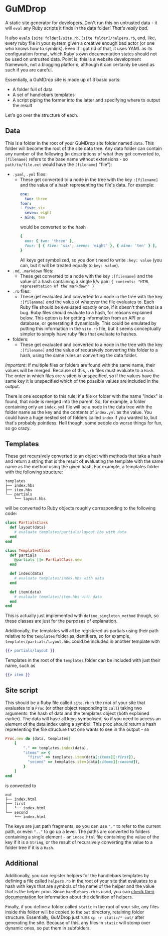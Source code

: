 # GuMDrop

A static site generator for developers. Don't run this on untrusted data - it
will `eval` any Ruby scripts it finds in the data folder! _That's really bad_.

It also `eval`s `[site folder]/site.rb`, `[site folder]/helpers.rb`, and, like,
every ruby file in your system given a creative enough bad actor (or one
who knows how to symlink). Even if I got rid of that, it uses YAML as its
configuration format, which Ruby's own documentation states should not be used
on untrusted data. Point is, this is a website development framework, not a
blogging platform, although it can certainly be used as such if you are careful.

Essentially, a GuMDrop site is made up of 3 basic parts:
- A folder full of data
- A set of handlebars templates
- A script piping the former into the latter and specifying where to output the
  result

Let's go over the structure of each.

## Data

This is a folder in the root of your GuMDrop site folder named `data`. This
folder will become the root of the site data tree. Any data folder can contain
any number of the following (in descriptions of what they get converted to,
`[filename]` refers to the base name without extensions - so `path/to/file.ext`
would have the `[filename]` "file"):
- `.yaml`, `.yml` files:
  - These get converted to a node in the tree with the key `:[filename]` and
    the value of a hash representing the file's data. For example:
    ```yaml
    one:
      two: three
    four:
    - five: six
      seven: eight
    - nine: ten
    ```
    would be converted to the hash
    ```ruby
    {
      one: { two: 'three' },
      four: [ { five: 'six', seven: 'eight' }, { nine: 'ten' } ],
    }
    ```
    All keys get symbolized, so you don't need to write `:key: value` (you can,
    but it will be treated equally to `key: value`).
- `.md`, `.markdown` files:
  - These get converted to a node with the key `:[filename]` and the value of a
    hash containing a single k/v pair:
    `{ contents: "HTML representation of the markdown" }`
- `.rb` files:
  - These get evaluated and converted to a node in the tree with the key
    `:[filename]` and the value of whatever the file evaluates to. Each Ruby
    file should be evaluated exactly once, if it doesn't then that is a bug.
    Ruby files should evaluate to a hash, for reasons explained below. This
    option is for getting information from an API or a database, or generating
    it dynamically. This could be emulated by putting this information in the
    `site.rb` file, but it seems conceptually simpler to simply have ruby files
    that evaluate to hashes.
- folders:
  - These get evaluated and converted to a node in the tree with the key
    `:[filename]` and the value of recursively converting this folder to a hash,
    using the same rules as converting the data folder.

*Important*: If multiple files or folders are found with the same name, their
values will be merged. Because of this, `.rb` files must evaluate to a `Hash`.
The order in which files are visited is unspecified, so if the values have the
same key it is unspecified which of the possible values are included in the
output.

There is one exception to this rule: if a file or folder with the name "index"
is found, that node is merged into the parent. So, for example, a folder
containing only an `index.yml` file will be a node in the data tree with the
folder name as the key and the contents of `index.yml` as the value. You could
have a huge nested set of folders called `index` if you wanted to, but that's
probably pointless. Hell though, some people do worse things for fun, so go
crazy.

## Templates

These get recursively converted to an object with methods that take a hash and
return a string that is the result of evaluating the template with the same name
as the method using the given hash. For example, a templates folder with the
following structure:
```
templates
├── index.hbs
├── item.hbs
└── partials
    └── layout.hbs
```
will be converted to Ruby objects roughly corresponding to the following code:
```ruby
class PartialsClass
  def layout(data)
    # evaluate templates/partials/layout.hbs with data
  end
end

class TemplatesClass
  def partials
    @partials ||= PartialClass.new
  end

  def index(data)
    # evaluate templates/index.hbs with data
  end

  def item(data)
    # evaluate templates/item.hbs with data
  end
end
```
This is actually just implemented with `define_singleton_method` though, so
these classes are just for the purposes of explanation.

Additionally, the templates will all be registered as partials using their
path relative to the `templates` folder as identifiers, so for example,
`templates/partials/layout.hbs` could be included in another template with
```handlebars
{{> partials/layout }}
```
Templates in the root of the `templates` folder can be included with just their
name, such as
```handlebars
{{> item }}
```

## Site script

This should be a Ruby file called `site.rb` in the root of your site that
evaluates to a `Proc` (or other object responding to `call`) taking two
arguments: the hash of data and the templates object (both explained earlier).
The data will have all keys symbolised, so if you need to access an element of
the data index using a symbol. This proc should return a hash representing the
file structure that one wants to see in the output - so
```ruby
Proc.new do |data, templates|
	{
		"." => templates.index(data),
		"items" => {
		  "first" => templates.item(data[:items][:first]),
		  "second" => templates.item(data[:items][:second]),
		}
	]
end
```
is converted to
```
out
├── index.html
├── first
│   └── index.html
└── second
    └── index.html
```
The keys are just path fragments, so you can use `"."` to refer to the current
path, or even `".."` to go up a level. The paths are converted to folders
containing a single element - an `index.html` file containing the value of the
key if it is a `String`, or the result of recursively converting the value to
a folder tree if it is a `Hash`.

## Additional

Additionally, you can register helpers for the handlebars templates by defining
a file called `helpers.rb` in the root of your site that evaluates to a hash
with keys that are symbols of the name of the helper and the value that is the
helper proc. Since `handlebars.rb` is used, you can
[check their documentation](https://github.com/cowboyd/handlebars.rb) for
information about the definition of helpers.

Finally, if you define a folder called `static` in the root of your site, any
files inside this folder will be copied to the `out` directory, retaining folder
structure. Essentially, GuMDrop just runs `cp -r static/* out/` after generating
the site. Because of this, any files in `static` will stomp over dynamic ones,
so put them in subfolders.
